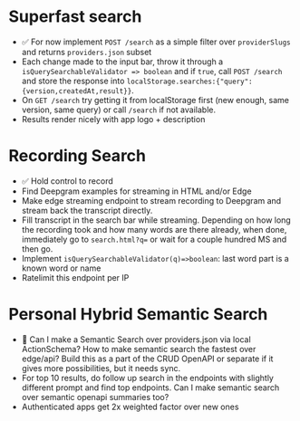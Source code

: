 <!-- Search is the vital first step that comes before endpoint authentication and execution. It should be done super well. -->

# Superfast search

- ✅ For now implement `POST /search` as a simple filter over `providerSlugs` and returns `providers.json` subset
- Each change made to the input bar, throw it through a `isQuerySearchableValidator => boolean` and if `true`, call `POST /search` and store the response into `localStorage.searches:{"query":{version,createdAt,result}}`.
- On `GET /search` try getting it from localStorage first (new enough, same version, same query) or call `/search` if not available.
- Results render nicely with app logo + description

<!-- IMPLEMENT THIS ASAP AS A FIRST NICE DEMO -->

# Recording Search

- ✅ Hold control to record
- Find Deepgram examples for streaming in HTML and/or Edge
- Make edge streaming endpoint to stream recording to Deepgram and stream back the transcript directly.
- Fill transcript in the search bar while streaming. Depending on how long the recording took and how many words are there already, when done, immediately go to `search.html?q=` or wait for a couple hundred MS and then go.
- Implement `isQuerySearchableValidator(q)=>boolean`: last word part is a known word or name
- Ratelimit this endpoint per IP

# Personal Hybrid Semantic Search

- 🤔 Can I make a Semantic Search over providers.json via local ActionSchema? How to make semantic search the fastest over edge/api? Build this as a part of the CRUD OpenAPI or separate if it gives more possibilities, but it needs sync.
- For top 10 results, do follow up search in the endpoints with slightly different prompt and find top endpoints. Can I make semantic search over semantic openapi summaries too?
- Authenticated apps get 2x weighted factor over new ones
